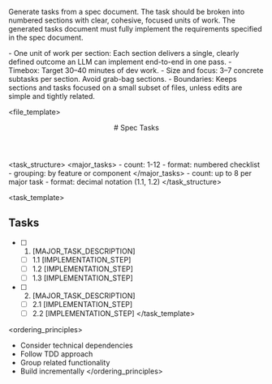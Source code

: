 Generate tasks from a spec document. The task should be broken into numbered sections with clear, cohesive, focused units of work. The generated tasks document must fully implement the requirements specified in the spec document.

<guidelines>
  - One unit of work per section: Each section delivers a single, clearly defined outcome an LLM can implement end-to-end in one pass.
  - Timebox: Target 30–40 minutes of dev work.
  - Size and focus: 3–7 concrete subtasks per section. Avoid grab-bag sections.
  - Boundaries: Keeps sections and tasks focused on a small subset of files, unless edits are simple and tightly related.
</guidelines>

<file_template>
  <header>
    # Spec Tasks
  </header>
</file_template>

<task_structure>
  <major_tasks>
    - count: 1-12
    - format: numbered checklist
    - grouping: by feature or component
  </major_tasks>
  <subtasks>
    - count: up to 8 per major task
    - format: decimal notation (1.1, 1.2)
  </subtasks>
</task_structure>

<task_template>
  ## Tasks

  - [ ] 1. [MAJOR_TASK_DESCRIPTION]
    - [ ] 1.1 [IMPLEMENTATION_STEP]
    - [ ] 1.2 [IMPLEMENTATION_STEP]
    - [ ] 1.3 [IMPLEMENTATION_STEP]

  - [ ] 2. [MAJOR_TASK_DESCRIPTION]
    - [ ] 2.1 [IMPLEMENTATION_STEP]
    - [ ] 2.2 [IMPLEMENTATION_STEP]
</task_template>

<ordering_principles>
  - Consider technical dependencies
  - Follow TDD approach
  - Group related functionality
  - Build incrementally
</ordering_principles>

</step>
